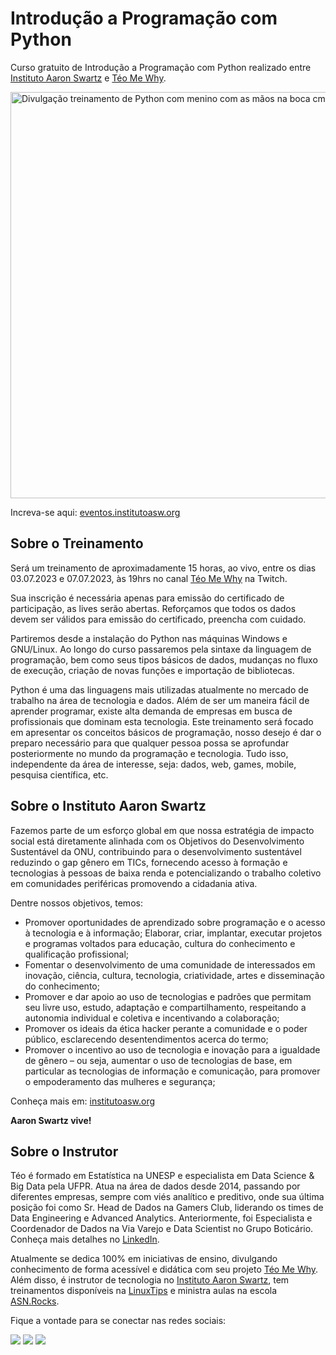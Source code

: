 # Introdução a Programação com Python

Curso gratuito de Introdução a Programação com Python realizado entre [Instituto Aaron Swartz](https://institutoasw.org/) e [Téo Me Why](https://github.com/teomewhy).

[<img src="https://i.ibb.co/LghCjkz/Design-sem-nome.png?raw=true" alt="Divulgação treinamento de Python com menino com as mãos na boca cm cara de surpresa" width=650>](https://eventos.institutoasw.org/)

Increva-se aqui: [eventos.institutoasw.org](https://eventos.institutoasw.org/)

## Sobre o Treinamento

Será um treinamento de aproximadamente 15 horas, ao vivo, entre os dias 03.07.2023 e 07.07.2023, às 19hrs no canal [Téo Me Why](https://github.com/teomewhy) na Twitch.

Sua inscrição é necessária apenas para emissão do certificado de participação, as lives serão abertas. Reforçamos que todos os dados devem ser válidos para emissão do certificado, preencha com cuidado.

Partiremos desde a instalação do Python nas máquinas Windows e GNU/Linux. Ao longo do curso passaremos pela sintaxe da linguagem de programação, bem como seus tipos básicos de dados, mudanças no fluxo de execução, criação de novas funções e importação de bibliotecas. 

Python é uma das linguagens mais utilizadas atualmente no mercado de trabalho na área de tecnologia e dados. Além de ser um maneira fácil de aprender programar, existe alta demanda de empresas em busca de profissionais que dominam esta tecnologia. Este treinamento será focado em apresentar os conceitos básicos de programação, nosso desejo é dar o preparo necessário para que qualquer pessoa possa se aprofundar posteriormente no mundo da programação e tecnologia. Tudo isso, independente da área de interesse, seja: dados, web, games, mobile, pesquisa científica, etc.

## Sobre o Instituto Aaron Swartz

Fazemos parte de um esforço global em que nossa estratégia de impacto social está diretamente alinhada com os Objetivos do Desenvolvimento Sustentável da ONU, contribuindo para o desenvolvimento sustentável reduzindo o gap gênero em TICs, fornecendo acesso à formação e tecnologias à pessoas de baixa renda e potencializando o trabalho coletivo em comunidades periféricas promovendo a cidadania ativa.

Dentre nossos objetivos, temos:
- Promover oportunidades de aprendizado sobre programação e o acesso à tecnologia e à informação;
Elaborar, criar, implantar, executar projetos e programas voltados para educação, cultura do conhecimento e qualificação profissional;
- Fomentar o desenvolvimento de uma comunidade de interessados em inovação, ciência, cultura, tecnologia, criatividade, artes e disseminação do conhecimento;
- Promover e dar apoio ao uso de tecnologias e padrões que permitam seu livre uso, estudo, adaptação e compartilhamento, respeitando a autonomia individual e coletiva e incentivando a colaboração;
- Promover os ideais da ética hacker perante a comunidade e o poder público, esclarecendo desentendimentos acerca do termo;
- Promover o incentivo ao uso de tecnologia e inovação para a igualdade de gênero – ou seja, aumentar o uso de tecnologias de base, em particular as tecnologias de informação e comunicação, para promover o empoderamento das mulheres e segurança;

Conheça mais em: [institutoasw.org](https://institutoasw.org)

**Aaron Swartz vive!**

## Sobre o Instrutor

Téo é formado em Estatística na UNESP e especialista em Data Science & Big Data pela UFPR. Atua na área de dados desde 2014, passando por diferentes empresas, sempre com viés analítico e preditivo, onde sua última posição foi como Sr. Head de Dados na Gamers Club, liderando os times de Data Engineering e Advanced Analytics. Anteriormente, foi Especialista e Coordenador de Dados na Via Varejo e Data Scientist no Grupo Boticário. Conheça mais detalhes no [LinkedIn](https://www.linkedin.com/in/teocalvo/).

Atualmente se dedica 100% em iniciativas de ensino, divulgando conhecimento de forma acessível e didática com seu projeto [Téo Me Why](twitch.tv/teomewhy). Além disso, é instrutor de tecnologia no [Instituto Aaron Swartz](https://institutoasw.org/), tem treinamentos disponíveis na [LinuxTips](https://www.linuxtips.io/descomplicando-sql) e ministra aulas na escola [ASN.Rocks](https://asn.rocks/).

Fique a vontade para se conectar nas redes sociais:

<div> 
  <a href="https://www.youtube.com/channel/UC-Xa9J9-B4jBOoBNIHkMMKA" target="_blank"><img src="https://img.shields.io/badge/YouTube-FF0000?style=for-the-badge&logo=youtube&logoColor=white" target="_blank"></a>
 	<a href="https://www.twitch.tv/teomewhy" target="_blank"><img src="https://img.shields.io/badge/Twitch-9146FF?style=for-the-badge&logo=twitch&logoColor=white" target="_blank"></a>
  <a href="https://www.linkedin.com/in/teocalvo/" target="_blank"><img src="https://img.shields.io/badge/-LinkedIn-%230077B5?style=for-the-badge&logo=linkedin&logoColor=white" target="_blank"></a> 
</div>
